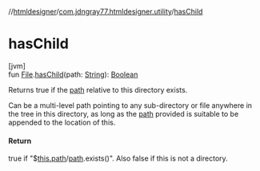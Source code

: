 //[htmldesigner](../../index.md)/[com.jdngray77.htmldesigner.utility](index.md)/[hasChild](has-child.md)

# hasChild

[jvm]\
fun [File](https://docs.oracle.com/javase/8/docs/api/java/io/File.html).[hasChild](has-child.md)(path: [String](https://kotlinlang.org/api/latest/jvm/stdlib/kotlin/-string/index.html)): [Boolean](https://kotlinlang.org/api/latest/jvm/stdlib/kotlin/-boolean/index.html)

Returns true if the [path](has-child.md) relative to this directory exists.

Can be a multi-level path pointing to any sub-directory or file anywhere in the tree in this directory, as long as the [path](has-child.md) provided is suitable to be appended to the location of this.

#### Return

true if &quot;$[this.path](../[root]/index.md)/[path](has-child.md).exists()&quot;. Also false if this is not a directory.
